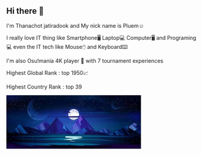 ## Hi there 👋

I'm Thanachot jatiradook and My nick name is Pluem☺️

I really love IT thing like Smartphone🖥️ Laptop💻 Computer🖥️ and Programing💻 even the IT tech like Mouse🖱️ and Keyboard⌨️

I'm also Osu!mania 4K player 🎹 with 7 tournament experiences

Highest Global Rank : top 1950📈

Highest Country Rank : top 39

![Banner](./images.jpeg)
